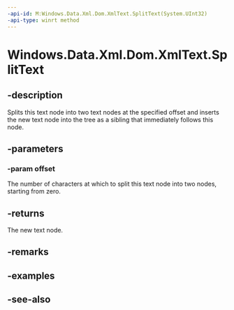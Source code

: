 ```yaml
---
-api-id: M:Windows.Data.Xml.Dom.XmlText.SplitText(System.UInt32)
-api-type: winrt method
---
```


<!-- Method syntax
public Windows.Data.Xml.Dom.IXmlText SplitText(System.UInt32 offset)
-->

# Windows.Data.Xml.Dom.XmlText.SplitText

## -description
Splits this text node into two text nodes at the specified offset and inserts the new text node into the tree as a sibling that immediately follows this node.

## -parameters
### -param offset
The number of characters at which to split this text node into two nodes, starting from zero.

## -returns
The new text node.

## -remarks

## -examples

## -see-also

